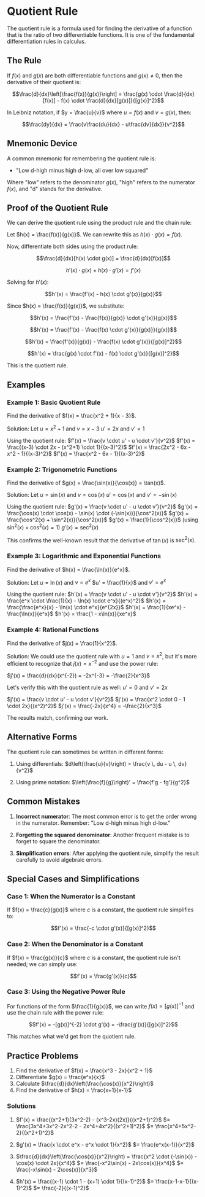# Quotient Rule

The quotient rule is a formula used for finding the derivative of a function that is the ratio of two differentiable functions. It is one of the fundamental differentiation rules in calculus.

## The Rule

If $f(x)$ and $g(x)$ are both differentiable functions and $g(x) \neq 0$, then the derivative of their quotient is:

$$\frac{d}{dx}\left[\frac{f(x)}{g(x)}\right] = \frac{g(x) \cdot \frac{d}{dx}[f(x)] - f(x) \cdot \frac{d}{dx}[g(x)]}{[g(x)]^2}$$

In Leibniz notation, if $y = \frac{u}{v}$ where $u = f(x)$ and $v = g(x)$, then:

$$\frac{dy}{dx} = \frac{v\frac{du}{dx} - u\frac{dv}{dx}}{v^2}$$

## Mnemonic Device

A common mnemonic for remembering the quotient rule is:
- "Low d-high minus high d-low, all over low squared"

Where "low" refers to the denominator $g(x)$, "high" refers to the numerator $f(x)$, and "d" stands for the derivative.

## Proof of the Quotient Rule

We can derive the quotient rule using the product rule and the chain rule:

Let $h(x) = \frac{f(x)}{g(x)}$. We can rewrite this as $h(x) \cdot g(x) = f(x)$.

Now, differentiate both sides using the product rule:

$$\frac{d}{dx}[h(x) \cdot g(x)] = \frac{d}{dx}[f(x)]$$

$$h'(x) \cdot g(x) + h(x) \cdot g'(x) = f'(x)$$

Solving for $h'(x)$:

$$h'(x) = \frac{f'(x) - h(x) \cdot g'(x)}{g(x)}$$

Since $h(x) = \frac{f(x)}{g(x)}$, we substitute:

$$h'(x) = \frac{f'(x) - \frac{f(x)}{g(x)} \cdot g'(x)}{g(x)}$$

$$h'(x) = \frac{f'(x) - \frac{f(x) \cdot g'(x)}{g(x)}}{g(x)}$$

$$h'(x) = \frac{f'(x)}{g(x)} - \frac{f(x) \cdot g'(x)}{[g(x)]^2}$$

$$h'(x) = \frac{g(x) \cdot f'(x) - f(x) \cdot g'(x)}{[g(x)]^2}$$

This is the quotient rule.

## Examples

### Example 1: Basic Quotient Rule

Find the derivative of $f(x) = \frac{x^2 + 1}{x - 3}$.

Solution:
Let $u = x^2 + 1$ and $v = x - 3$
$u' = 2x$ and $v' = 1$

Using the quotient rule:
$f'(x) = \frac{v \cdot u' - u \cdot v'}{v^2}$
$f'(x) = \frac{(x-3) \cdot 2x - (x^2+1) \cdot 1}{(x-3)^2}$
$f'(x) = \frac{2x^2 - 6x - x^2 - 1}{(x-3)^2}$
$f'(x) = \frac{x^2 - 6x - 1}{(x-3)^2}$

### Example 2: Trigonometric Functions

Find the derivative of $g(x) = \frac{\sin(x)}{\cos(x)} = \tan(x)$.

Solution:
Let $u = \sin(x)$ and $v = \cos(x)$
$u' = \cos(x)$ and $v' = -\sin(x)$

Using the quotient rule:
$g'(x) = \frac{v \cdot u' - u \cdot v'}{v^2}$
$g'(x) = \frac{\cos(x) \cdot \cos(x) - \sin(x) \cdot (-\sin(x))}{\cos^2(x)}$
$g'(x) = \frac{\cos^2(x) + \sin^2(x)}{\cos^2(x)}$
$g'(x) = \frac{1}{\cos^2(x)}$ (using $\sin^2(x) + \cos^2(x) = 1$)
$g'(x) = \sec^2(x)$

This confirms the well-known result that the derivative of $\tan(x)$ is $\sec^2(x)$.

### Example 3: Logarithmic and Exponential Functions

Find the derivative of $h(x) = \frac{\ln(x)}{e^x}$.

Solution:
Let $u = \ln(x)$ and $v = e^x$
$u' = \frac{1}{x}$ and $v' = e^x$

Using the quotient rule:
$h'(x) = \frac{v \cdot u' - u \cdot v'}{v^2}$
$h'(x) = \frac{e^x \cdot \frac{1}{x} - \ln(x) \cdot e^x}{(e^x)^2}$
$h'(x) = \frac{\frac{e^x}{x} - \ln(x) \cdot e^x}{e^{2x}}$
$h'(x) = \frac{1}{xe^x} - \frac{\ln(x)}{e^x}$
$h'(x) = \frac{1 - x\ln(x)}{xe^x}$

### Example 4: Rational Functions

Find the derivative of $j(x) = \frac{1}{x^2}$.

Solution:
We could use the quotient rule with $u = 1$ and $v = x^2$, but it's more efficient to recognize that $j(x) = x^{-2}$ and use the power rule:

$j'(x) = \frac{d}{dx}(x^{-2}) = -2x^{-3} = -\frac{2}{x^3}$

Let's verify this with the quotient rule as well:
$u' = 0$ and $v' = 2x$

$j'(x) = \frac{v \cdot u' - u \cdot v'}{v^2}$
$j'(x) = \frac{x^2 \cdot 0 - 1 \cdot 2x}{(x^2)^2}$
$j'(x) = \frac{-2x}{x^4} = -\frac{2}{x^3}$

The results match, confirming our work.

## Alternative Forms

The quotient rule can sometimes be written in different forms:

1. Using differentials: $d\left(\frac{u}{v}\right) = \frac{v \, du - u \, dv}{v^2}$

2. Using prime notation: $\left(\frac{f}{g}\right)' = \frac{f'g - fg'}{g^2}$

## Common Mistakes

1. **Incorrect numerator**: The most common error is to get the order wrong in the numerator. Remember: "Low d-high minus high d-low."

2. **Forgetting the squared denominator**: Another frequent mistake is to forget to square the denominator.

3. **Simplification errors**: After applying the quotient rule, simplify the result carefully to avoid algebraic errors.

## Special Cases and Simplifications

### Case 1: When the Numerator is a Constant

If $f(x) = \frac{c}{g(x)}$ where $c$ is a constant, the quotient rule simplifies to:

$$f'(x) = \frac{-c \cdot g'(x)}{[g(x)]^2}$$

### Case 2: When the Denominator is a Constant

If $f(x) = \frac{g(x)}{c}$ where $c$ is a constant, the quotient rule isn't needed; we can simply use:

$$f'(x) = \frac{g'(x)}{c}$$

### Case 3: Using the Negative Power Rule

For functions of the form $\frac{1}{g(x)}$, we can write $f(x) = [g(x)]^{-1}$ and use the chain rule with the power rule:

$$f'(x) = -[g(x)]^{-2} \cdot g'(x) = -\frac{g'(x)}{[g(x)]^2}$$

This matches what we'd get from the quotient rule.

## Practice Problems

1. Find the derivative of $f(x) = \frac{x^3 - 2x}{x^2 + 1}$
2. Differentiate $g(x) = \frac{e^x}{x}$
3. Calculate $\frac{d}{dx}\left(\frac{\cos(x)}{x^2}\right)$
4. Find the derivative of $h(x) = \frac{x+1}{x-1}$

### Solutions

1. $f'(x) = \frac{(x^2+1)(3x^2-2) - (x^3-2x)(2x)}{(x^2+1)^2}$
   $= \frac{3x^4+3x^2-2x^2-2 - 2x^4+4x^2}{(x^2+1)^2}$
   $= \frac{x^4+5x^2-2}{(x^2+1)^2}$

2. $g'(x) = \frac{x \cdot e^x - e^x \cdot 1}{x^2}$
   $= \frac{e^x(x-1)}{x^2}$

3. $\frac{d}{dx}\left(\frac{\cos(x)}{x^2}\right) = \frac{x^2 \cdot (-\sin(x)) - \cos(x) \cdot 2x}{x^4}$
   $= \frac{-x^2\sin(x) - 2x\cos(x)}{x^4}$
   $= \frac{-x\sin(x) - 2\cos(x)}{x^3}$

4. $h'(x) = \frac{(x-1) \cdot 1 - (x+1) \cdot 1}{(x-1)^2}$
   $= \frac{x-1-x-1}{(x-1)^2}$
   $= \frac{-2}{(x-1)^2}$